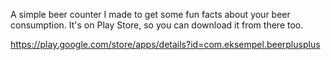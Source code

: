 A simple beer counter I made to get some fun facts about your beer consumption. It's on Play Store, so you can download it from there too.

https://play.google.com/store/apps/details?id=com.eksempel.beerplusplus